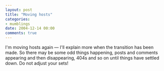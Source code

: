```yaml
---
layout: post
title: "Moving hosts"
categories:
- mumblings
date: 2004-12-14 00:00
comments: true
---
```


<p>I'm moving hosts again &mdash; I'll explain more when the transition has been made. So there may be some odd things happening, posts and comments appearing and then disappearing, 404s and so on until things have settled down. Do not adjust your sets!</p>


